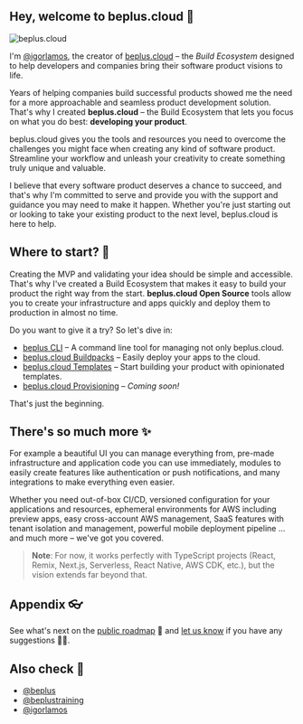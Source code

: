 ## Hey, welcome to beplus.cloud 👋

![beplus.cloud](https://repository-images.githubusercontent.com/609477507/cb625c02-8019-40a5-b337-e6a18c059f32)

I'm [@igorlamos](https://github.com/igorlamos), the creator of [beplus.cloud](https://beplus.cloud) – the _Build Ecosystem_ designed to help developers and companies bring their software product visions to life.

Years of helping companies build successful products showed me the need for a more approachable and seamless product development solution. That's why I created **beplus.cloud** – the Build Ecosystem that lets you focus on what you do best: **developing your product**.

beplus.cloud gives you the tools and resources you need to overcome the challenges you might face when creating any kind of software product. Streamline your workflow and unleash your creativity to create something truly unique and valuable.

I believe that every software product deserves a chance to succeed, and that's why I'm committed to serve and provide you with the support and guidance you may need to make it happen. Whether you're just starting out or looking to take your existing product to the next level, beplus.cloud is here to help.

## Where to start? 🚀

Creating the MVP and validating your idea should be simple and accessible. That's why I've created a Build Ecosystem that makes it easy to build your product the right way from the start. **beplus.cloud Open Source** tools allow you to create your infrastructure and apps quickly and deploy them to production in almost no time. 

Do you want to give it a try? So let's dive in:
- [beplus CLI](https://github.com/beplus/cli) – A command line tool for managing not only beplus.cloud.
- [beplus.cloud Buildpacks](https://github.com/bepluscloud/buildpacks) – Easily deploy your apps to the cloud.
- [beplus.cloud Templates](https://github.com/bepluscloud/templates) – Start building your product with opinionated templates.
- [beplus.cloud Provisioning](#provisioning) – _Coming soon!_

That's just the beginning.

## There's so much more ✨

For example a beautiful UI you can manage everything from, pre-made infrastructure and application code you can use immediately, modules to easily create features like authentication or push notifications, and many integrations to make everything even easier.

Whether you need out-of-box CI/CD, versioned configuration for your applications and resources, ephemeral environments for AWS including preview apps, easy cross-account AWS management, SaaS features with tenant isolation and management, powerful mobile deployment pipeline ... and much more – we've got you covered.

> **Note**: For now, it works perfectly with TypeScript projects (React, Remix, Next.js, Serverless, React Native, AWS CDK, etc.), but the vision extends far beyond that.

## Appendix 👓

See what's next on the [public roadmap](https://github.com/orgs/bepluscloud/projects/1) 🙌 and [let us know](https://github.com/orgs/bepluscloud/discussions) if you have any suggestions 🙇‍♂️.

## Also check 👀

- [@beplus](https://github.com/beplus)
- [@beplustraining](https://github.com/beplustrainingd)
- [@igorlamos](https://github.com/igorlamos)
